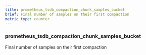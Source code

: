 ```yaml
---
title: prometheus_tsdb_compaction_chunk_samples_bucket
brief: Final number of samples on their first compaction
metric_type: counter
---
```

### prometheus_tsdb_compaction_chunk_samples_bucket

Final number of samples on their first compaction